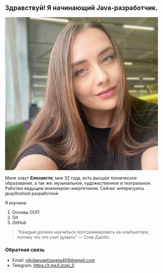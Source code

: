 ## Здравствуй! Я начинающий Java-разработчик.

![Фото](images/my-photo.jpg)

Меня зовут ***Елизавета***, мне 32 года, есть высшее техническое образование, а так же: музыкальное, художественное и театральное. Работаю ведущим инженером-энергетиком.
Сейчас интересуюсь java/Android разработкой

Я изучила:
1. Основы ООП
2. Git
3. GitHub
   
> "Каждый должен научиться программировать на компьютере, потому что это учит думать" — Стив Джобс.   
   
### Обратная связь
- Email: nikolaevaelizaveta409@gmail.com
- Telegram: https://t.me/Lizzel_S